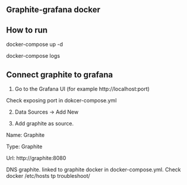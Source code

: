 
## Graphite-grafana docker

## How to run

docker-compose up -d

docker-compose logs

## Connect graphite to grafana

1. Go to the Grafana UI (for example http://localhost:port)

Check exposing port in dokcer-compose.yml

2. Data Sources -> Add New

3. Add graphite as source.

Name: Graphite

Type: Graphite

Url: http://graphite:8080

DNS graphite. linked to graphite docker in docker-compose.yml. Check docker /etc/hosts tp troubleshoot/

